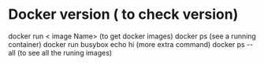 # Docker version ( to check version)
docker run < image Name>   (to get docker images)
docker ps (see a running container)
docker run busybox echo hi (more extra command)
docker ps --all (to see all the runing images)
